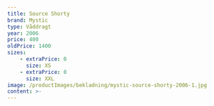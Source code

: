 ```yaml
---
title: Source Shorty
brand: Mystic
type: Våddragt
year: 2006
price: 400
oldPrice: 1400
sizes:
    - extraPrice: 0
      size: XS
    - extraPrice: 0
      size: XXL
image: /productImages/bekladning/mystic-source-shorty-2006-1.jpg
content: >-
---
```

